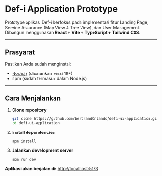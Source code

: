 # Def-i Application Prototype

Prototype aplikasi Def-i berfokus pada implementasi fitur Landing Page, Service Assurance (Map View & Tree View), dan User Management.
Dibangun menggunakan **React + Vite + TypeScript + Tailwind CSS**.

---

## Prasyarat

Pastikan Anda sudah menginstal:
- [Node.js](https://nodejs.org/) (disarankan versi 18+)
- npm (sudah termasuk dalam Node.js)

---

## Cara Menjalankan

1.  **Clone repository**
    ```bash
    git clone https://github.com/bertrandOrlando/defi-ui-application.git
    cd defi-ui-application
    ```

2.  **Install dependencies**
    ```bash
    npm install
    ```

3.  **Jalankan development server**
    ```bash
    npm run dev
    ```

**Aplikasi akan berjalan di:** [http://localhost:5173](http://localhost:5173)
